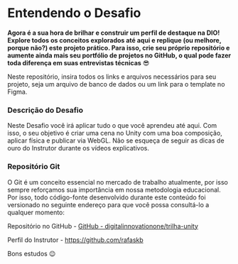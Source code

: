 # Entendendo o Desafio

**Agora é a sua hora de brilhar e construir um perfil de destaque na DIO! Explore todos os conceitos explorados até aqui e replique (ou melhore, porque não?) este projeto prático. Para isso, crie seu próprio repositório e aumente ainda mais seu portfólio de projetos no GitHub, o qual pode fazer toda diferença em suas entrevistas técnicas** 😎

Neste repositório, insira todos os links e arquivos necessários para seu projeto, seja um arquivo de banco de dados ou um link para o template no Figma.

 

### **Descrição do Desafio**

Neste Desafio você irá aplicar tudo o que você aprendeu até aqui. Com isso, o seu objetivo é criar uma cena no Unity com uma boa composição, aplicar física e publicar via WebGL. Não se esqueça de seguir as dicas de ouro do Instrutor durante os vídeos explicativos.

 

### **Repositório Git**

O Git é um conceito essencial no mercado de trabalho atualmente, por isso sempre reforçamos sua importância em nossa metodologia educacional. Por isso, todo código-fonte desenvolvido durante este conteúdo foi versionado no seguinte endereço para que você possa consultá-lo a qualquer momento:

Repositório no GitHub - [GitHub - digitalinnovationone/trilha-unity](https://github.com/digitalinnovationone/trilha-unity)

Perfil do Instrutor - [https://github.com/rafaskb ](https://github.com/rafaskb) 

 

Bons estudos 😉

